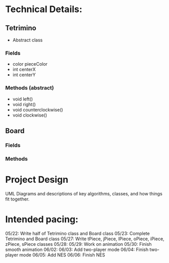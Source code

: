 
# Technical Details:

## Tetrimino
- Abstract class
### Fields
- color pieceColor
- int centerX
- int centerY
### Methods (abstract)
- void left()
- void right()
- void counterclockwise()
- void clockwise()

## Board
### Fields
### Methods


# Project Design

UML Diagrams and descriptions of key algorithms, classes, and how things fit together.



# Intended pacing:

05/22: Write half of Tetrimino class and Board class
05/23: Complete Tetrimino and Board class
05/27: Write tPiece, jPiece, lPiece, oPiece, iPiece, zPiece, sPiece classes
05/28: 
05/29: Work on animation
05/30: Finish smooth animation
06/02:
06/03: Add two-player mode
06/04: Finish two-player mode
06/05: Add NES
06/06: Finish NES
